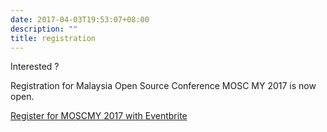 ```yaml
---
date: 2017-04-03T19:53:07+08:00
description: ""
title: registration
---
```


Interested ?

Registration for Malaysia Open Source Conference MOSC MY 2017 is now open.

[Register for MOSCMY 2017 with Eventbrite](https://moscmy2017.eventbrite.com/)
